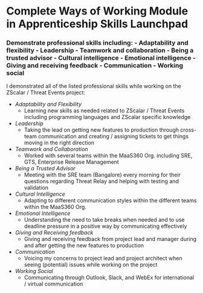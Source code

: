 # Complete Ways of Working Module in Apprenticeship Skills Launchpad

### Demonstrate professional skills including: - Adaptability and flexibility - Leadership - Teamwork and collaboration - Being a trusted advisor - Cultural intelligence - Emotional intelligence - Giving and receiving feedback - Communication - Working social

I demonstrated all of the listed professional skills while working on the ZScalar / Threat Events project:
- *Adaptability and Flexibility*
    - Learning new skills as needed related to ZScalar / Threat Events including programming languages and ZScalar specific knowledge
- *Leadership*
    - Taking the lead on getting new features to production through cross-team communication and creating / assigning tickets to get things moving in the right direction 
- *Teamwork and Collaboration*
    - Worked with several teams within the MaaS360 Org. including SRE, GTS, Enterprise Release Management
- *Being a Trusted Advisor*
    - Meeting with the SRE team (Bangalore) every morning for their questions regarding Threat Relay and helping with testing and validation 
- *Cultural Intelligence*
    - Adapting to different communication styles within the different teams within the MaaS360 Org.
- *Emotional Intelligence*
    - Understanding the need to take breaks when needed and to use deadline pressure in a positive way by communicating effectively
- *Giving and Receiving feedback*
    - Giving and receiving feedback from project lead and manager during and after getting the new features to production
- *Communication*
    - Voicing my concerns to project lead and project architect when seeing (potential) issues while working on the project  
- *Working Social*
    - Communicating through Outlook, Slack, and WebEx for international / virtual communication
